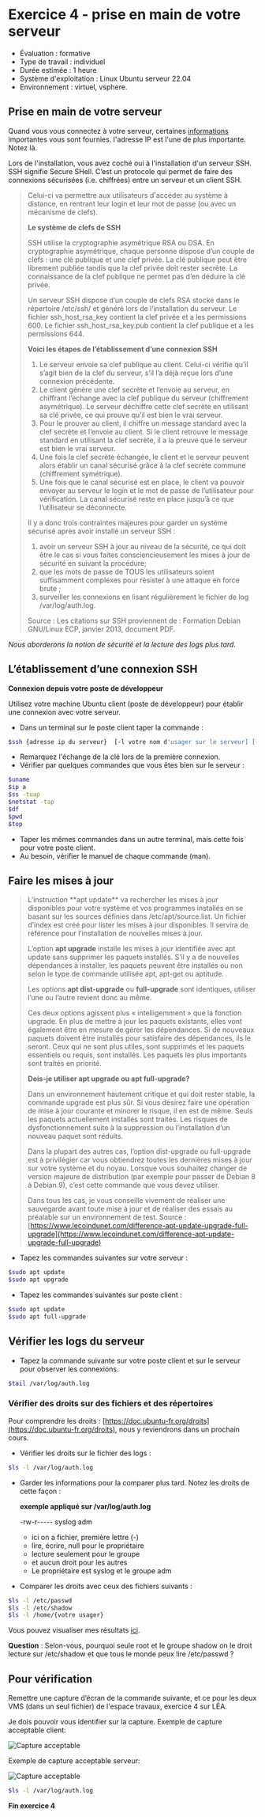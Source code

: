# Exercice 4 - prise en main de votre serveur

- Évaluation : formative
- Type de travail : individuel
- Durée estimée : 1 heure
- Système d'exploitation : Linux Ubuntu serveur 22.04
- Environnement : virtuel, vsphere.

## Prise en main de votre serveur

 Quand vous vous connectez à votre serveur, certaines [informations](images/Connexion.png) importantes vous sont fournies. l'adresse IP est l'une de plus importante. Notez là.


Lors de l'installation, vous avez coché oui à l'installation d'un serveur SSH.
SSH signifie Secure SHell. C’est un protocole qui permet de faire des connexions sécurisées (i.e. chiffrées) entre un serveur et un client SSH.

<blockquote>Celui-ci va permettre aux utilisateurs d'accéder au système à distance, en rentrant leur login et leur mot de passe (ou avec un mécanisme de clefs).

**Le système de clefs de SSH**

SSH utilise la cryptographie asymétrique RSA ou DSA. En cryptographie asymétrique, chaque personne dispose d’un couple de clefs : une clé publique et une clef privée. La clé publique peut être librement publiée tandis que la clef privée doit rester secrète. La connaissance de la clef publique ne permet pas d’en déduire la clé privée.

Un serveur SSH dispose d’un couple de clefs RSA stocké dans le répertoire /etc/ssh/ et généré lors de l’installation du serveur. Le fichier ssh_host_rsa_key
contient la clef privée et a les permissions 600. Le fichier ssh_host_rsa_key.pub contient la clef publique et a les permissions 644.


**Voici les étapes de l’établissement d’une connexion SSH**

1. Le serveur envoie sa clef publique au client. Celui-ci vérifie qu’il s’agit bien de la clef du serveur, s’il l’a déjà reçue lors d’une connexion précédente.
2. Le client génère une clef secrète et l’envoie au serveur, en chiffrant l’échange avec la clef publique du serveur (chiffrement asymétrique). Le serveur déchiffre cette clef secrète en utilisant sa clé privée, ce qui prouve qu’il est bien le vrai serveur.
3. Pour le prouver au client, il chiffre un message standard avec la clef secrète et l’envoie au client. Si le client retrouve le message standard en utilisant la clef secrète, il a la preuve que le serveur est bien le vrai serveur. 
4. Une fois la clef secrète échangée, le client et le serveur peuvent alors établir un canal sécurisé grâce à la clef secrète commune (chiffrement symétrique).
5. Une fois que le canal sécurisé est en place, le client va pouvoir envoyer au serveur le login et le mot de passe de l’utilisateur pour vérification. La canal sécurisé reste en place jusqu’à ce que l’utilisateur se déconnecte.


Il y a donc trois contraintes majeures pour garder un système sécurisé après avoir installé un serveur SSH :

1. avoir un serveur SSH à jour au niveau de la sécurité, ce qui doit être le cas si vous
faites consciencieusement les mises à jour de sécurité en suivant la procédure;
2. que les mots de passe de TOUS les utilisateurs soient suffisamment complexes
pour résister à une attaque en force brute ;
3. surveiller les connexions en lisant régulièrement le fichier de log /var/log/auth.log.

Source : Les citations sur SSH proviennent de : Formation Debian GNU/Linux ECP, janvier 2013, document PDF.</blockquote>



<i>Nous aborderons la notion de sécurité et la lecture des logs plus tard.</i>

## L’établissement d’une connexion SSH

**Connexion depuis votre poste de développeur**


Utilisez votre machine Ubuntu client (poste de développeur) pour établir une connexion avec votre serveur.

- Dans un terminal sur le poste client taper la commande :
```bash
$ssh {adresse ip du serveur}  [-l votre nom d'usager sur le serveur] [- port]
```
- Remarquez l'échange de la clé lors de la première connexion.
- Vérifier par quelques commandes que vous êtes bien sur le serveur : 
```bash
$uname
$ip a
$ss -tuap
$netstat -tap
$df
$pwd
$top
```
- Taper les mêmes commandes dans un autre terminal, mais cette fois pour votre poste client. 
- Au besoin, vérifier le manuel de chaque commande (man).

## Faire les mises à jour 

<blockquote>
L’instruction **apt update** va rechercher les mises à jour disponibles pour votre système et vos programmes installés en se basant sur les sources définies dans /etc/apt/source.list. Un fichier d’index est créé pour lister les mises à jour disponibles. Il servira de référence pour l’installation de nouvelles mises à jour.

L’option **apt upgrade** installe les mises à jour identifiée avec apt update sans supprimer les paquets installés. S’il y a de nouvelles dépendances à installer, les paquets peuvent être installés ou non selon le type de commande utilisée apt, apt-get ou aptitude.

Les options **apt dist-upgrade** ou **full-upgrade** sont identiques, utiliser l’une ou l’autre revient donc au même.

Ces deux options agissent plus « intelligemment » que la fonction upgrade. En plus de mettre à jour les paquets existants, elles vont également être en mesure de gérer les dépendances. Si de nouveaux paquets doivent être installés pour satisfaire des dépendances, ils le seront. Ceux qui ne sont plus utiles, sont supprimés et les paquets essentiels ou requis, sont installés. Les paquets les plus importants sont traités en priorité.

**Dois-je utiliser apt upgrade ou apt full-upgrade?**

Dans un environnement hautement critique et qui doit rester stable, la commande upgrade est plus sûr. Si vous désirez faire une opération de mise à jour courante et minorer le risque, il en est de même. Seuls les paquets actuellement installés sont traités. Les risques de dysfonctionnement suite à la suppression ou l’installation d’un nouveau paquet sont réduits.

Dans la plupart des autres cas, l’option dist-upgrade ou full-upgrade est à privilégier car vous obtiendrez toutes les dernières mises à jour sur votre système et du noyau. Lorsque vous souhaitez changer de version majeure de distribution (par exemple pour passer de Debian 8 à Debian 9), c’est cette commande que vous devez utiliser.

Dans tous les cas, je vous conseille vivement de réaliser une sauvegarde avant toute mise à jour et de réaliser des essais au préalable sur un environnement de test.
Source : [https://www.lecoindunet.com/difference-apt-update-upgrade-full-upgrade](https://www.lecoindunet.com/difference-apt-update-upgrade-full-upgrade) </blockquote>

- Tapez les commandes suivantes sur votre serveur : 
```bash
$sudo apt update
$sudo apt upgrade
```
- Tapez les commandes suivantes sur poste client : 

```bash
$sudo apt update
$sudo apt full-upgrade
```

## Vérifier les logs du serveur


- Tapez la commande suivante sur votre  poste client et sur le serveur pour observer les connexions.


```bash
$tail /var/log/auth.log
```
### Vérifier des droits sur des fichiers et des répertoires


Pour comprendre les droits : [https://doc.ubuntu-fr.org/droits](https://doc.ubuntu-fr.org/droits), nous y reviendrons dans un prochain cours.
- Vérifier les droits sur le fichier des logs :


```bash
$ls -l /var/log/auth.log
```
- Garder les informations pour la comparer plus tard. Notez les droits de cette façon :


    **exemple appliqué sur /var/log/auth.log**


     -rw-r----- syslog adm


   - ici on a fichier, première lettre (-)
   - lire, écrire, null pour le propriétaire
   - lecture seulement pour le groupe
   - et aucun droit pour les autres
   - Le propriétaire est syslog et le groupe adm
   


- Comparer les droits avec ceux des fichiers suivants :


```bash
$ls -l /etc/passwd
$ls -l /etc/shadow
$ls -l /home/{votre usager}
```
Vous pouvez visualiser mes résultats [ici](images/droit.png).

**Question** : Selon-vous, pourquoi seule root et le groupe shadow on le droit lecture sur /etc/shadow et que tous le monde peux lire /etc/passwd ?

## Pour vérification
Remettre une capture d’écran de la commande suivante, et ce pour les deux VMS (dans un seul fichier) de l'espace travaux, exercice 4 sur LÉA.

Je dois pouvoir vous identifier sur la capture.
Exemple de capture acceptable client: 

![Capture acceptable](Images/captureAcceptable.jpg)

Exemple de capture acceptable serveur: 

![Capture acceptable](Images/captureAcceptableSrv.jpg)



```bash
$ls -l /var/log/auth.log
```
**Fin exercice 4**
